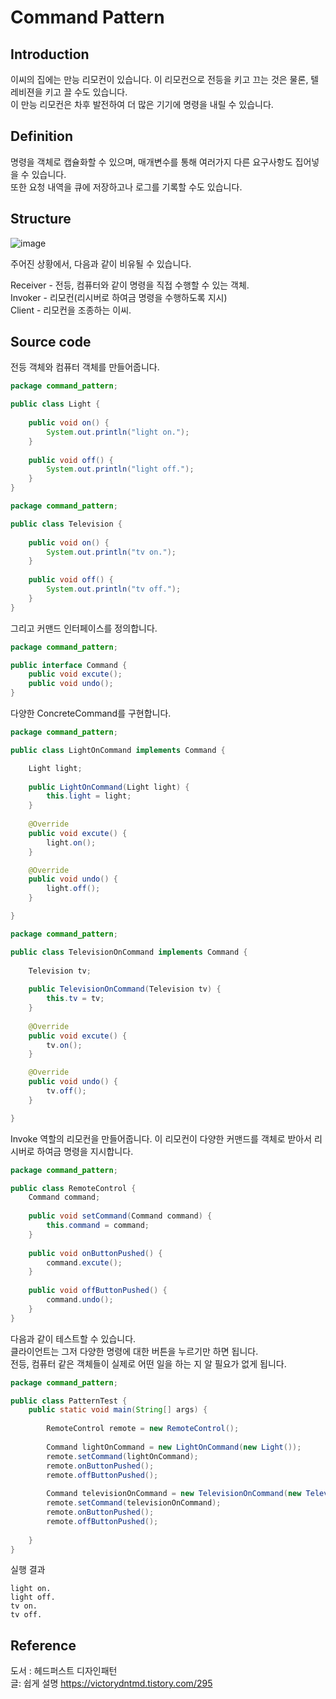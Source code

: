 # Command Pattern

## Introduction
이씨의 집에는 만능 리모컨이 있습니다. 이 리모컨으로 전등을 키고 끄는 것은 물론, 텔레비젼을 키고 끌 수도 있습니다.  
이 만능 리모컨은 차후 발전하여 더 많은 기기에 명령을 내릴 수 있습니다.  

## Definition
명령을 객체로 캡슐화할 수 있으며, 매개변수를 통해 여러가지 다른 요구사항도 집어넣을 수 있습니다.  
또한 요청 내역을 큐에 저장하고나 로그를 기록할 수도 있습니다.  

## Structure

![image](https://user-images.githubusercontent.com/78812317/143221108-6ced1713-275a-489f-b41d-41426d226eac.png)



주어진 상황에서, 다음과 같이 비유될 수 있습니다.  
   
Receiver - 전등, 컴퓨터와 같이 명령을 직접 수행할 수 있는 객체.  
Invoker - 리모컨(리시버로 하여금 명령을 수행하도록 지시)  
Client - 리모컨을 조종하는 이씨.



## Source code
   
전등 객체와 컴퓨터 객체를 만들어줍니다.  
```Java
package command_pattern;

public class Light {
	
	public void on() {
		System.out.println("light on.");
	}
	
	public void off() {
		System.out.println("light off.");
	}
}

```

```Java
package command_pattern;

public class Television {
	
	public void on() {
		System.out.println("tv on.");
	}
	
	public void off() {
		System.out.println("tv off.");
	}
}

```
   
그리고 커맨드 인터페이스를 정의합니다.  
   
```Java
package command_pattern;

public interface Command {
	public void excute();
	public void undo();
}

```

다양한 ConcreteCommand를 구현합니다.  

```Java
package command_pattern;

public class LightOnCommand implements Command {

	Light light;
	
	public LightOnCommand(Light light) {
		this.light = light;
	}
	
	@Override
	public void excute() {
		light.on();
	}

	@Override
	public void undo() {
		light.off();
	}

}

```


```Java
package command_pattern;

public class TelevisionOnCommand implements Command {
	
	Television tv;
	
	public TelevisionOnCommand(Television tv) {
		this.tv = tv;
	}
	
	@Override
	public void excute() {
		tv.on();
	}

	@Override
	public void undo() {
		tv.off();
	}

}

```

Invoke 역할의 리모컨을 만들어줍니다. 이 리모컨이 다양한 커맨드를 객체로 받아서 리시버로 하여금 명령을 지시합니다.  

```Java
package command_pattern;

public class RemoteControl {
	Command command;
	
	public void setCommand(Command command) {
		this.command = command;
	}
	
	public void onButtonPushed() {
		command.excute();
	}
	
	public void offButtonPushed() {
		command.undo();
	}
}

```

다음과 같이 테스트할 수 있습니다.  
클라이언트는 그저 다양한 명령에 대한 버튼을 누르기만 하면 됩니다.  
전등, 컴퓨터 같은 객체들이 실제로 어떤 일을 하는 지 알 필요가 없게 됩니다.  

```Java
package command_pattern;

public class PatternTest {
	public static void main(String[] args) {
		
		RemoteControl remote = new RemoteControl();
		
		Command lightOnCommand = new LightOnCommand(new Light());
		remote.setCommand(lightOnCommand);
		remote.onButtonPushed();
		remote.offButtonPushed();
		
		Command televisionOnCommand = new TelevisionOnCommand(new Television());
		remote.setCommand(televisionOnCommand);
		remote.onButtonPushed();
		remote.offButtonPushed();
		
	}
}

```

실행 결과  
```
light on.
light off.
tv on.
tv off.
```


## Reference
도서 : 헤드퍼스트 디자인패턴  
글: 쉽게 설명 https://victorydntmd.tistory.com/295
